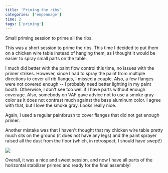 ```yaml
---
title: 'Priming the ribs'
categories: ['empennage']
time: 2
tags: ['priming']
---
```


Small priming session to prime all the ribs.

<!-- more -->

This was a short session to prime the ribs. This time I decided to put them on a chicken wire table instead of hanging them, as I thought it would be easier to spray small parts on the table. 


I much did better with the paint flow control this time, no issues with the primer strikes. However, since I had to spray the paint from multiple directions to cover all rib flanges, I missed a couple. Also, a few flanges were not covered enough -- I probably need better lighting in my paint booth. Otherwise, I don't see too well if I have parts without enough coverage. Also, somebody on VAF gave advice not to use a smoke gray color as it does not contrast much against the base aluminum color. I agree with that, but I love the smoke gray. Looks really nice.

Again, I used a regular paintbrush to cover flanges that did not get enough primer.

Another mistake was that I haven't thought that my chicken wire table pretty much sits on the ground (it does not have any legs) and the paint sprayer raised all the dust from the floor (which, in retrospect, I should have swept!)

![](0-parts-sprayed.jpeg)

Overall, it was a nice and sweet session, and now I have all parts of the horizontal stabilizer primed and ready for the final assembly!